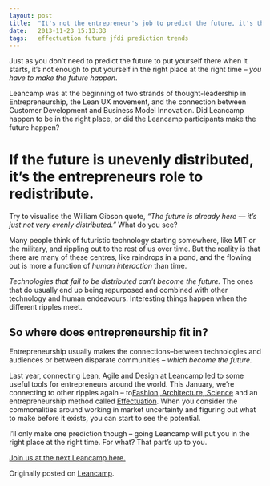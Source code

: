```yaml
---
layout: post
title:  "It's not the entrepreneur's job to predict the future, it's their job to make it happen."
date:   2013-11-23 15:13:33
tags:   effectuation future jfdi prediction trends
---
```


Just as you don’t need to predict the future to put yourself there when it starts, it’s not enough to put yourself in the right place at the right time <em>– you have to make the future happen</em>.

Leancamp was at the beginning of two strands of thought-leadership in Entrepreneurship, the Lean UX movement, and the connection between Customer Development and Business Model Innovation. Did Leancamp happen to be in the right place, or did the Leancamp participants make the future happen?
<h1>If the future is unevenly distributed, it’s the entrepreneurs role to redistribute.</h1>
Try to visualise the William Gibson quote, <em>“The future is already here — it’s just not very evenly distributed.”</em> What do you see?

Many people think of futuristic technology starting somewhere, like MIT or the military, and rippling out to the rest of us over time. But the reality is that there are many of these centres, like raindrops in a pond, and the flowing out is more a function of <em>human interaction</em> than time.

<em>Technologies that fail to be distributed can’t become the future. </em>The ones that do usually end up being repurposed and combined with other technology and human endeavours. Interesting things happen when the different ripples meet.
<h2>So where does entrepreneurship fit in?</h2>
Entrepreneurship usually makes the connections–between technologies and audiences or between disparate communities – <em>which become the future.</em>

Last year, connecting Lean, Agile and Design at Leancamp led to some useful tools for entrepreneurs around the world. This January, we’re connecting to other ripples again – to<a href="http://www.saintsal.com/2011/09/a-leancamp-including-architecture-fashion-and-science-leancamp-discovery-mission-barcelona/" target="_blank">Fashion, Architecture, Science</a> and an entrepreneurship method called <a href="http://leanca.mp/2011/11/effectuation-in-3-minutes/">Effectuation</a>. When you consider the commonalities around working in market uncertainty and figuring out what to make before it exists, you can start to see the potential.

I’ll only make one prediction though – going Leancamp will put you in the right place at the right time. For what? That part’s up to you.

<a href="http://wantworkshop.com/workshops/leancamp">Join us at the next Leancamp here.</a>

Originally posted on <a href="http://leanca.mp/2011/11/entrepreneurs-dont-predict-the-future-they-make-it-happen/">Leancamp</a>.
